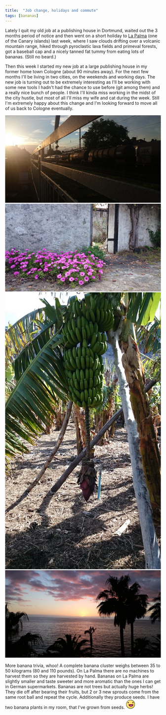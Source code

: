 ```yaml
---
title:  "Job change, holidays and commute"
tags: [bananas]
---
```


Lately I quit my old job at a publishing house in Dortmund, waited out the 3 months period of notice and then went on a short holiday to [La Palma](https://www.google.de/maps/place/La+Palma,+Santa+Cruz+de+Tenerife,+Spain/@28.6551728,-17.8657039,11z/data=!3m1!4b1!4m2!3m1!1s0xc6bf20c6a87a13b:0x8e2037d22330882d) (one of the Canary islands) last week, where I saw clouds drifting over a volcanic mountain range, hiked through pyroclastic lava fields and primeval forests, got a baseball cap and a nicely tanned fat tummy from eating lots of bananas. (Still no beard.)

Then this week I started my new job at a large publishing house in my former home town Cologne (about 90 minutes away). For the next few months I'll be living in two cities, on the weekends and working days. The new job is turning out to be extremely interesting as I'll be working with some new tools I hadn't had the chance to use before (git among them) and a really nice bunch of people. I think I'll kinda miss working in the midst of the city hustle, but most of all I'll miss my wife and cat during the week. Still I'm extremely happy about this change and I'm looking forward to move all of us back to Cologne eventually.

![](/img/DSC_0386.JPG)
![](/img/DSC_0231.JPG)
![](/img/DSC_0174.JPG)
![](/img/DSC_0262.JPG)

More banana trivia, whoo! A complete banana cluster weighs between 35 to 50 kilograms (80 and 110 pounds). On La Palma there are no machines to harvest them so they are harvested by hand. Bananas on La Palma are slightly smaller and taste sweeter and more aromatic than the ones I can get in German supermarkets. Bananas are not trees but actually huge herbs! They die off after bearing their fruits, but 2 or 3 new sprouts come from the same root ball and repeat the cycle. Additionally they produce seeds. I have two banana plants in my room, that I've grown from seeds.  ![](/img/smilies/down.png)